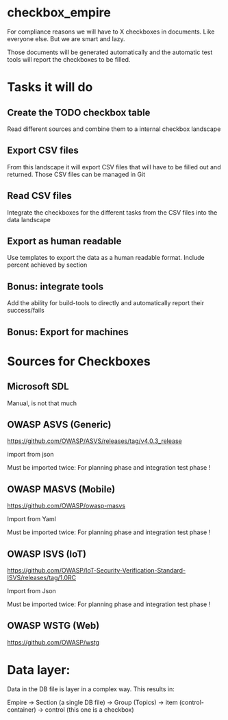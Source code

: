 # checkbox_empire

For compliance reasons we will have to X checkboxes in documents.
Like everyone else. But we are smart and lazy.

Those documents will be generated automatically and the automatic test tools will report the checkboxes to be filled.

# Tasks it will do

## Create the TODO checkbox table

Read different sources and combine them to a internal checkbox landscape

## Export CSV files

From this landscape it will export CSV files that will have to be filled out and returned.
Those CSV files can be managed in Git

## Read CSV files

Integrate the checkboxes for the different tasks from the CSV files into the data landscape

## Export as human readable

Use templates to export the data as a human readable format. Include percent achieved by section

## Bonus: integrate tools

Add the ability for build-tools to directly and automatically report their success/fails

## Bonus: Export for machines

# Sources for Checkboxes

## Microsoft SDL

Manual, is not that much

## OWASP ASVS (Generic)

https://github.com/OWASP/ASVS/releases/tag/v4.0.3_release

import from json

Must be imported twice: For planning phase and integration test phase !

## OWASP MASVS (Mobile)

https://github.com/OWASP/owasp-masvs

Import from Yaml

Must be imported twice: For planning phase and integration test phase !

## OWASP ISVS (IoT)

https://github.com/OWASP/IoT-Security-Verification-Standard-ISVS/releases/tag/1.0RC

Import from Json

Must be imported twice: For planning phase and integration test phase !

## OWASP WSTG (Web)

https://github.com/OWASP/wstg

# Data layer:

Data in the DB file is layer in a complex way. This results in:

Empire -> Section (a single DB file) -> Group (Topics) -> item (control-container) -> control (this one is a checkbox)
